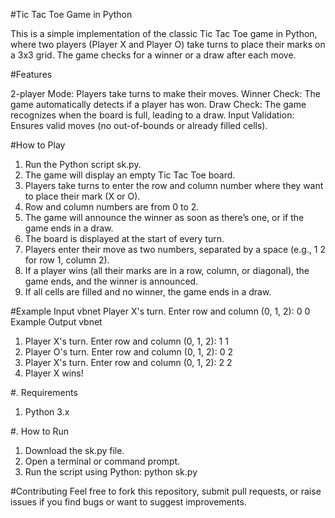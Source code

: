 #Tic Tac Toe Game in Python

This is a simple implementation of the classic Tic Tac Toe game in Python, where two players (Player X and Player O) take turns to place their marks on a 3x3 grid. The game checks for a winner or a draw after each move.

#Features

2-player Mode: Players take turns to make their moves.
Winner Check: The game automatically detects if a player has won.
Draw Check: The game recognizes when the board is full, leading to a draw.
Input Validation: Ensures valid moves (no out-of-bounds or already filled cells).

#How to Play
1. Run the Python script sk.py.
2. The game will display an empty Tic Tac Toe board.
3. Players take turns to enter the row and column number where they want to place their mark (X or O).
4. Row and column numbers are from 0 to 2.
5. The game will announce the winner as soon as there’s one, or if the game ends in a draw.
6. The board is displayed at the start of every turn.
7. Players enter their move as two numbers, separated by a space (e.g., 1 2 for row 1, column 2).
8. If a player wins (all their marks are in a row, column, or diagonal), the game ends, and the winner is announced.
9. If all cells are filled and no winner, the game ends in a draw.

#Example Input
vbnet
Player X's turn. Enter row and column (0, 1, 2): 0 0
Example Output
vbnet
1. Player X's turn. Enter row and column (0, 1, 2): 1 1
2. Player O's turn. Enter row and column (0, 1, 2): 0 2
3. Player X's turn. Enter row and column (0, 1, 2): 2 2
4. Player X wins!

#. Requirements
1. Python 3.x

#. How to Run
1. Download the sk.py file.
2. Open a terminal or command prompt.
3. Run the script using Python:
      python sk.py

#Contributing
Feel free to fork this repository, submit pull requests, or raise issues if you find bugs or want to suggest improvements.
